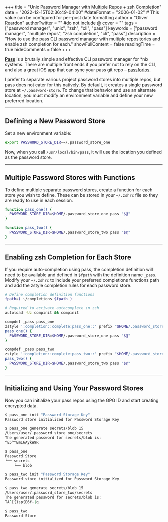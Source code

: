 +++
title = "Unix Password Manager with Multiple Repos + zsh Completion"
date = "2022-12-15T02:36:49-04:00"
#dateFormat = "2006-01-02" # This value can be configured for per-post date formatting
author = "Oliver Reardon"
authorTwitter = "" #do not include @
cover = ""
tags = ["password manager", "unix", "zsh", "cli", "pass"]
keywords = ["password manager", "multiple repos", "zsh completion", "cli", "pass"]
description = "How to use the pass CLI password manager with multiple repositories and enable zsh completion for each."
showFullContent = false
readingTime = true
hideComments = false
+++

[**Pass**](https://www.passwordstore.org/) is a brutally simple and effective CLI password manager for *nix systems. There are multiple front ends if you prefer not to rely on the CLI, and also a great iOS app that can sync your pass git repo – [passforios](https://mssun.github.io/passforios/).

I prefer to separate various project password stores into multiple repos, but pass does not cater for this natively. By default, it creates a single password store at `~/.password-store`. To change that behavior and use an alternate location, you must modify an environment variable and define your new preferred location.

---

## Defining a New Password Store

Set a new environment variable:

```sh
export PASSWORD_STORE_DIR=~/.password_store_one
```

Now, when you call `/usr/local/bin/pass`, it will use the location you defined as the password store.

---

## Multiple Password Stores with Functions

To define multiple separate password stores, create a function for each store you wish to define. These can be stored in your `~/.zshrc` file so they are ready to use in each session.

```sh
function pass_one() {
  PASSWORD_STORE_DIR=$HOME/.password_store_one pass "$@"
}

function pass_two() {
  PASSWORD_STORE_DIR=$HOME/.password_store_two pass "$@"
}
```

---

## Enabling zsh Completion for Each Store

If you require auto-completion using pass, the completion definition will need to be available and defined in `$fpath` with the definition name `_pass`.  
Modify your `~/.zshrc` to include your preferred completions functions path and add the zstyle completion rules for each password store.

```sh
# Define completion definition functions
fpath=( ~/completions $fpath )

# Required to activate autocomplete in zsh
autoload -Uz compinit && compinit

compdef _pass pass_one
zstyle ':completion::complete:pass_one::' prefix "$HOME/.password_store_one"
pass_one() {
  PASSWORD_STORE_DIR=$HOME/.password_store_one pass "$@"
}

compdef _pass pass_two
zstyle ':completion::complete:pass_two::' prefix "$HOME/.password_store_two"
pass_two() {
  PASSWORD_STORE_DIR=$HOME/.password_store_two pass "$@"
}
```

---

## Initializing and Using Your Password Stores

Now you can initialize your pass repos using the GPG ID and start creating encrypted data.

```sh
$ pass_one init "Password Storage Key"
Password store initialized for Password Storage Key

$ pass_one generate secrets/blob 15                     
/Users/user/.password_store_one/secrets
The generated password for secrets/blob is:
^E5^^Em16AykW9R

$ pass_one 
Password Store
└── secrets
    └── blob

$ pass_two init "Password Storage Key"
Password store initialized for Password Storage Key

$ pass_two generate secrets/blob 15                     
/Users/user/.password_store_two/secrets
The generated password for secrets/blob is:
TA`[{1sp{E6f-|q

$ pass_two 
Password Store